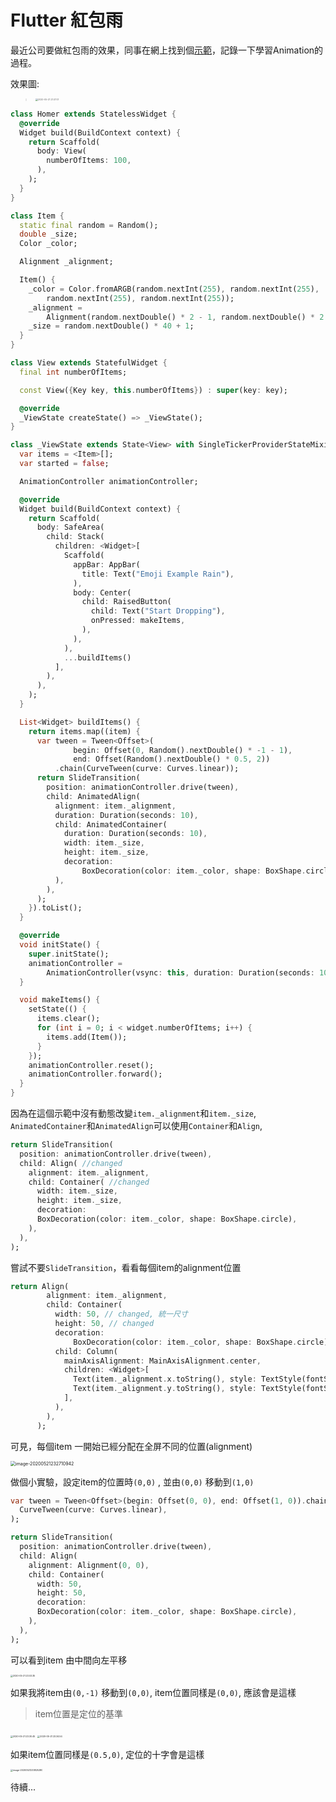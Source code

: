 # Flutter 紅包雨

最近公司要做紅包雨的效果，同事在網上找到個[示範](https://stackoverflow.com/a/60907062/5588637)，記錄一下學習Animation的過程。

效果圖: 

> <img src="./media/2020-05-21 21.07.01.gif" alt="2020-05-21 21.07.01" style="zoom: 25%;" />



```dart
class Homer extends StatelessWidget {
  @override
  Widget build(BuildContext context) {
    return Scaffold(
      body: View(
        numberOfItems: 100,
      ),
    );
  }
}

class Item {
  static final random = Random();
  double _size;
  Color _color;

  Alignment _alignment;

  Item() {
    _color = Color.fromARGB(random.nextInt(255), random.nextInt(255),
        random.nextInt(255), random.nextInt(255));
    _alignment =
        Alignment(random.nextDouble() * 2 - 1, random.nextDouble() * 2 - 1);
    _size = random.nextDouble() * 40 + 1;
  }
}

class View extends StatefulWidget {
  final int numberOfItems;

  const View({Key key, this.numberOfItems}) : super(key: key);

  @override
  _ViewState createState() => _ViewState();
}

class _ViewState extends State<View> with SingleTickerProviderStateMixin {
  var items = <Item>[];
  var started = false;

  AnimationController animationController;

  @override
  Widget build(BuildContext context) {
    return Scaffold(
      body: SafeArea(
        child: Stack(
          children: <Widget>[
            Scaffold(
              appBar: AppBar(
                title: Text("Emoji Example Rain"),
              ),
              body: Center(
                child: RaisedButton(
                  child: Text("Start Dropping"),
                  onPressed: makeItems,
                ),
              ),
            ),
            ...buildItems()
          ],
        ),
      ),
    );
  }

  List<Widget> buildItems() {
    return items.map((item) {
      var tween = Tween<Offset>(
              begin: Offset(0, Random().nextDouble() * -1 - 1),
              end: Offset(Random().nextDouble() * 0.5, 2))
          .chain(CurveTween(curve: Curves.linear));
      return SlideTransition(
        position: animationController.drive(tween),
        child: AnimatedAlign(
          alignment: item._alignment,
          duration: Duration(seconds: 10),
          child: AnimatedContainer(
            duration: Duration(seconds: 10),
            width: item._size,
            height: item._size,
            decoration:
                BoxDecoration(color: item._color, shape: BoxShape.circle),
          ),
        ),
      );
    }).toList();
  }

  @override
  void initState() {
    super.initState();
    animationController =
        AnimationController(vsync: this, duration: Duration(seconds: 10));
  }

  void makeItems() {
    setState(() {
      items.clear();
      for (int i = 0; i < widget.numberOfItems; i++) {
        items.add(Item());
      }
    });
    animationController.reset();
    animationController.forward();
  }
}
```

 因為在這個示範中沒有動態改變`item._alignment`和`item._size`, `AnimatedContainer`和`AnimatedAlign`可以使用`Container`和`Align`,

```dart
return SlideTransition(
  position: animationController.drive(tween),
  child: Align( //changed
    alignment: item._alignment,
    child: Container( //changed
      width: item._size,
      height: item._size,
      decoration:
      BoxDecoration(color: item._color, shape: BoxShape.circle),
    ),
  ),
);
```

嘗試不要`SlideTransition`，看看每個item的alignment位置

```dart
return Align(
        alignment: item._alignment,
        child: Container(
          width: 50, // changed, 統一尺寸
          height: 50, // changed
          decoration:
              BoxDecoration(color: item._color, shape: BoxShape.circle),
          child: Column(
            mainAxisAlignment: MainAxisAlignment.center,
            children: <Widget>[
              Text(item._alignment.x.toString(), style: TextStyle(fontSize: 5)),
              Text(item._alignment.y.toString(), style: TextStyle(fontSize: 5)),
            ],
          ),
        ),
      );
```

可見，每個item 一開始已經分配在全屏不同的位置(alignment)

<img src="./media/image-20200521232710942.png" alt="image-20200521232710942" style="zoom:50%;" />



做個小實驗，設定item的位置時`(0,0)` , 並由`(0,0)` 移動到`(1,0)`

```dart
var tween = Tween<Offset>(begin: Offset(0, 0), end: Offset(1, 0)).chain(
  CurveTween(curve: Curves.linear),
);

return SlideTransition(
  position: animationController.drive(tween),
  child: Align(
    alignment: Alignment(0, 0),
    child: Container(
      width: 50,
      height: 50,
      decoration:
      BoxDecoration(color: item._color, shape: BoxShape.circle),
    ),
  ),
);
```

可以看到item 由中間向左平移

<img src="./media/2020-05-21 23.03.35.gif" alt="2020-05-21 23.03.35" style="zoom:25%;" />

如果我將item由`(0,-1)` 移動到`(0,0)`, item位置同樣是`(0,0)`, 應該會是這樣

> item位置是定位的基準

<img src="./media/2020-05-21 23.30.45.gif" alt="2020-05-21 23.30.45" style="zoom: 25%;" />

<img src="./media/2020-05-21 23.34.54.gif" alt="2020-05-21 23.34.54" style="zoom:25%;" />

如果item位置同樣是`(0.5,0)`, 定位的十字會是這樣

<img src="./media/image-20200521233825280.png" alt="image-20200521233825280" style="zoom: 25%;" />

待續...
